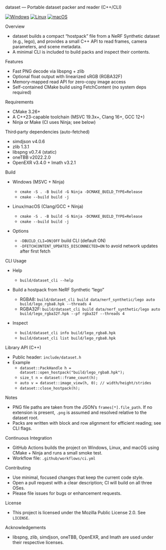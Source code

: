dataset — Portable dataset packer and reader (C++/CLI)

[![Windows](https://github.com/OWNER/REPO/actions/workflows/windows-build.yml/badge.svg)](https://github.com/OWNER/REPO/actions/workflows/windows-build.yml)
[![Linux](https://github.com/OWNER/REPO/actions/workflows/linux-build.yml/badge.svg)](https://github.com/OWNER/REPO/actions/workflows/linux-build.yml)
[![macOS](https://github.com/OWNER/REPO/actions/workflows/macos-build.yml/badge.svg)](https://github.com/OWNER/REPO/actions/workflows/macos-build.yml)

Overview
- dataset builds a compact “hostpack” file from a NeRF Synthetic dataset (e.g., lego), and provides a small C++ API to read frames, camera parameters, and scene metadata.
- A minimal CLI is included to build packs and inspect their contents.

Features
- Fast PNG decode via libspng + zlib
- Optional float output with linearized sRGB (RGBA32F)
- Memory-mapped read API for zero-copy image access
- Self-contained CMake build using FetchContent (no system deps required)

Requirements
- CMake 3.26+
- A C++23-capable toolchain (MSVC 19.3x+, Clang 16+, GCC 12+)
- Ninja or Make (CI uses Ninja; see below)

Third‑party dependencies (auto-fetched)
- simdjson v4.0.6
- zlib 1.3.1
- libspng v0.7.4 (static)
- oneTBB v2022.2.0
- OpenEXR v3.4.0 + Imath v3.2.1

Build
- Windows (MSVC + Ninja)
  - `cmake -S . -B build -G Ninja -DCMAKE_BUILD_TYPE=Release`
  - `cmake --build build -j`

- Linux/macOS (Clang/GCC + Ninja)
  - `cmake -S . -B build -G Ninja -DCMAKE_BUILD_TYPE=Release`
  - `cmake --build build -j`

- Options
  - `-DBUILD_CLI=ON|OFF` build CLI (default ON)
  - `-DFETCHCONTENT_UPDATES_DISCONNECTED=ON` to avoid network updates after first fetch

CLI Usage
- Help
  - `build/dataset_cli --help`

- Build a hostpack from NeRF Synthetic “lego”
  - RGBA8: `build/dataset_cli build data/nerf_synthetic/lego auto build/lego_rgba8.hpk --threads 4`
  - RGBA32F: `build/dataset_cli build data/nerf_synthetic/lego auto build/lego_rgba32f.hpk --pf rgba32f --threads 4`

- Inspect
  - `build/dataset_cli info build/lego_rgba8.hpk`
  - `build/dataset_cli list build/lego_rgba8.hpk`

Library API (C++)
- Public header: `include/dataset.h`
- Example
  - `dataset::PackHandle h = dataset::open_hostpack("build/lego_rgba8.hpk");`
  - `size_t n = dataset::frame_count(h);`
  - `auto v = dataset::image_view(h, 0); // width/height/strides`
  - `dataset::close_hostpack(h);`

Notes
- PNG file paths are taken from the JSON’s `frames[*].file_path`. If no extension is present, `.png` is assumed and resolved relative to the dataset root.
- Packs are written with block and row alignment for efficient reading; see CLI flags.

Continuous Integration
- GitHub Actions builds the project on Windows, Linux, and macOS using CMake + Ninja and runs a small smoke test.
- Workflow file: `.github/workflows/ci.yml`

Contributing
- Use minimal, focused changes that keep the current code style.
- Open a pull request with a clear description; CI will build on all three OSes.
- Please file issues for bugs or enhancement requests.

License
- This project is licensed under the Mozilla Public License 2.0. See `LICENSE`.

Acknowledgements
- libspng, zlib, simdjson, oneTBB, OpenEXR, and Imath are used under their respective licenses.
